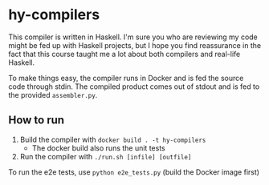 # hy-compilers

This compiler is written in Haskell. I'm sure you who are reviewing my code
might be fed up with Haskell projects, but I hope you find reassurance in the
fact that this course taught me a lot about both compilers and real-life Haskell.

To make things easy, the compiler runs in Docker and is fed the source code
through stdin. The compiled product comes out of stdout and is fed to the
provided `assembler.py`.

## How to run

1. Build the compiler with `docker build . -t hy-compilers`
   - The docker build also runs the unit tests
2. Run the compiler with `./run.sh [infile] [outfile]`

To run the e2e tests, use `python e2e_tests.py` (build the Docker image first)
